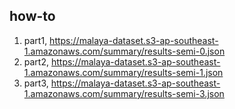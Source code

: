 ## how-to

1. part1, https://malaya-dataset.s3-ap-southeast-1.amazonaws.com/summary/results-semi-0.json
2. part2, https://malaya-dataset.s3-ap-southeast-1.amazonaws.com/summary/results-semi-1.json
3. part3, https://malaya-dataset.s3-ap-southeast-1.amazonaws.com/summary/results-semi-3.json